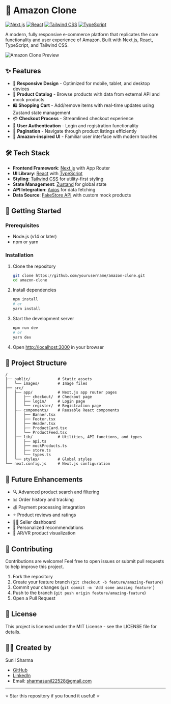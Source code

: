 # 🛒 Amazon Clone

[![Next.js](https://img.shields.io/badge/Next.js-13.4+-000000?style=for-the-badge&logo=next.js&logoColor=white)](https://nextjs.org/)
[![React](https://img.shields.io/badge/React-18.0+-61DAFB?style=for-the-badge&logo=react&logoColor=black)](https://reactjs.org/)
[![Tailwind CSS](https://img.shields.io/badge/Tailwind_CSS-3.3+-38B2AC?style=for-the-badge&logo=tailwind-css&logoColor=white)](https://tailwindcss.com/)
[![TypeScript](https://img.shields.io/badge/TypeScript-5.0+-3178C6?style=for-the-badge&logo=typescript&logoColor=white)](https://www.typescriptlang.org/)

A modern, fully responsive e-commerce platform that replicates the core functionality and user experience of Amazon. Built with Next.js, React, TypeScript, and Tailwind CSS.

![Amazon Clone Preview](https://via.placeholder.com/800x400?text=Amazon+Clone+Preview)

## ✨ Features

- 📱 **Responsive Design** - Optimized for mobile, tablet, and desktop devices
- 🏬 **Product Catalog** - Browse products with data from external API and mock products
- 🛍️ **Shopping Cart** - Add/remove items with real-time updates using Zustand state management
- 💳 **Checkout Process** - Streamlined checkout experience
- 🔐 **User Authentication** - Login and registration functionality
- 📄 **Pagination** - Navigate through product listings efficiently
- 🎨 **Amazon-inspired UI** - Familiar user interface with modern touches

## 🛠️ Tech Stack

- **Frontend Framework**: [Next.js](https://nextjs.org/) with App Router
- **UI Library**: [React](https://reactjs.org/) with [TypeScript](https://www.typescriptlang.org/)
- **Styling**: [Tailwind CSS](https://tailwindcss.com/) for utility-first styling
- **State Management**: [Zustand](https://github.com/pmndrs/zustand) for global state
- **API Integration**: [Axios](https://axios-http.com/) for data fetching
- **Data Source**: [FakeStore API](https://fakestoreapi.com/) with custom mock products

## 🚀 Getting Started

### Prerequisites

- Node.js (v14 or later)
- npm or yarn

### Installation

1. Clone the repository
   ```bash
   git clone https://github.com/yourusername/amazon-clone.git
   cd amazon-clone
   ```

2. Install dependencies
   ```bash
   npm install
   # or
   yarn install
   ```

3. Start the development server
   ```bash
   npm run dev
   # or
   yarn dev
   ```

4. Open [http://localhost:3000](http://localhost:3000) in your browser

## 📂 Project Structure

```
/
├── public/            # Static assets
│   └── images/        # Image files
├── src/
│   ├── app/           # Next.js app router pages
│   │   ├── checkout/  # Checkout page
│   │   ├── login/     # Login page
│   │   └── register/  # Registration page
│   ├── components/    # Reusable React components
│   │   ├── Banner.tsx
│   │   ├── Footer.tsx
│   │   ├── Header.tsx
│   │   ├── ProductCard.tsx
│   │   └── ProductFeed.tsx
│   ├── lib/           # Utilities, API functions, and types
│   │   ├── api.ts
│   │   ├── mockProducts.ts
│   │   ├── store.ts
│   │   └── types.ts
│   └── styles/        # Global styles
└── next.config.js     # Next.js configuration
```

## 🔮 Future Enhancements

- 🔍 Advanced product search and filtering
- 📊 Order history and tracking
- 💰 Payment processing integration
- ⭐ Product reviews and ratings
- 👨‍💼 Seller dashboard
- 🎯 Personalized recommendations
- 🥽 AR/VR product visualization

## 🤝 Contributing

Contributions are welcome! Feel free to open issues or submit pull requests to help improve this project.

1. Fork the repository
2. Create your feature branch (`git checkout -b feature/amazing-feature`)
3. Commit your changes (`git commit -m 'Add some amazing feature'`)
4. Push to the branch (`git push origin feature/amazing-feature`)
5. Open a Pull Request

## 📝 License

This project is licensed under the MIT License - see the LICENSE file for details.

## 👨‍💻 Created by

Sunil Sharma
- [GitHub](https://github.com/sunbyte16)
- [LinkedIn](https://www.linkedin.com/in/sunil-kumar-bb88bb31a/)
- Email: sharmasunil22528@gmail.com

---

⭐ Star this repository if you found it useful! ⭐